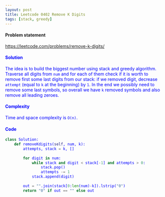 ```yaml
---
layout: post
title: Leetcode 0402 Remove K Digits
tags: [stack, greedy]
---
```


#### Problem statement

<a href="https://leetcode.com/problems/remove-k-digits/"> <font color = blue>https://leetcode.com/problems/remove-k-digits/

#### Solution
The idea is to build the biggest number using stack and greedy algorithm.  Traverse all digits from `num` and for each of them check if it is worth to remove first some last digits from our stack: if we removed digit, decrease `attempt` (equal to `k` at the beginning) by `1`. In the end we possibly need to remove some last symbols, so overall we have `k` removed symbols and also remove all leading zeroes. 

#### Complexity
Time and space complexity is `O(n)`.

#### Code
```python
class Solution:
    def removeKdigits(self, num, k):
        attempts, stack = k, []
        
        for digit in num:
            while stack and digit < stack[-1] and attempts > 0:
                stack.pop()
                attempts -= 1
            stack.append(digit)
        
        out = "".join(stack[0:len(num)-k]).lstrip("0")
        return "0" if out == "" else out 
```

